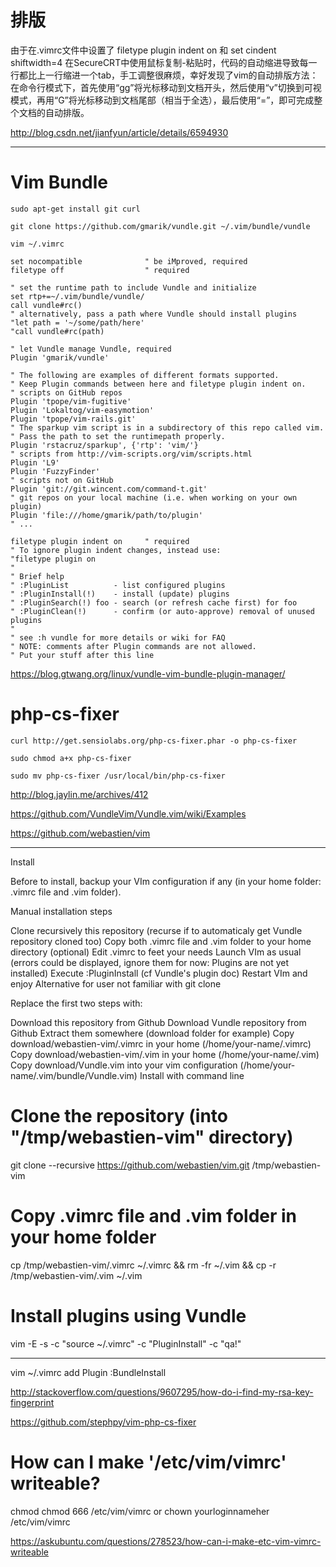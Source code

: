 
# 排版

由于在.vimrc文件中设置了
filetype plugin indent on
和
set cindent shiftwidth=4
在SecureCRT中使用鼠标复制-粘贴时，代码的自动缩进导致每一行都比上一行缩进一个tab，手工调整很麻烦，幸好发现了vim的自动排版方法：
在命令行模式下，首先使用“gg”将光标移动到文档开头，然后使用“v”切换到可视模式，再用“G”将光标移动到文档尾部（相当于全选），最后使用“=”，即可完成整个文档的自动排版。

http://blog.csdn.net/jianfyun/article/details/6594930


---

# Vim Bundle

```
sudo apt-get install git curl
```

```
git clone https://github.com/gmarik/vundle.git ~/.vim/bundle/vundle
```

```
vim ~/.vimrc
```

```
set nocompatible              " be iMproved, required
filetype off                  " required

" set the runtime path to include Vundle and initialize
set rtp+=~/.vim/bundle/vundle/
call vundle#rc()
" alternatively, pass a path where Vundle should install plugins
"let path = '~/some/path/here'
"call vundle#rc(path)

" let Vundle manage Vundle, required
Plugin 'gmarik/vundle'

" The following are examples of different formats supported.
" Keep Plugin commands between here and filetype plugin indent on.
" scripts on GitHub repos
Plugin 'tpope/vim-fugitive'
Plugin 'Lokaltog/vim-easymotion'
Plugin 'tpope/vim-rails.git'
" The sparkup vim script is in a subdirectory of this repo called vim.
" Pass the path to set the runtimepath properly.
Plugin 'rstacruz/sparkup', {'rtp': 'vim/'}
" scripts from http://vim-scripts.org/vim/scripts.html
Plugin 'L9'
Plugin 'FuzzyFinder'
" scripts not on GitHub
Plugin 'git://git.wincent.com/command-t.git'
" git repos on your local machine (i.e. when working on your own plugin)
Plugin 'file:///home/gmarik/path/to/plugin'
" ...

filetype plugin indent on     " required
" To ignore plugin indent changes, instead use:
"filetype plugin on
"
" Brief help
" :PluginList          - list configured plugins
" :PluginInstall(!)    - install (update) plugins
" :PluginSearch(!) foo - search (or refresh cache first) for foo
" :PluginClean(!)      - confirm (or auto-approve) removal of unused plugins
"
" see :h vundle for more details or wiki for FAQ
" NOTE: comments after Plugin commands are not allowed.
" Put your stuff after this line
```


https://blog.gtwang.org/linux/vundle-vim-bundle-plugin-manager/

# php-cs-fixer

```
curl http://get.sensiolabs.org/php-cs-fixer.phar -o php-cs-fixer
```

```
sudo chmod a+x php-cs-fixer
```

```
sudo mv php-cs-fixer /usr/local/bin/php-cs-fixer
```

http://blog.jaylin.me/archives/412



https://github.com/VundleVim/Vundle.vim/wiki/Examples

https://github.com/webastien/vim

---

Install

Before to install, backup your VIm configuration if any (in your home folder: .vimrc file and .vim folder).

Manual installation steps

Clone recursively this repository (recurse if to automaticaly get Vundle repository cloned too)
Copy both .vimrc file and .vim folder to your home directory
(optional) Edit .vimrc to feet your needs
Launch VIm as usual (errors could be displayed, ignore them for now: Plugins are not yet installed)
Execute :PluginInstall (cf Vundle's plugin doc)
Restart VIm and enjoy
Alternative for user not familiar with git clone

Replace the first two steps with:

Download this repository from Github
Download Vundle repository from Github
Extract them somewhere (download folder for example)
Copy download/webastien-vim/.vimrc in your home (/home/your-name/.vimrc)
Copy download/webastien-vim/.vim in your home (/home/your-name/.vim)
Copy download/Vundle.vim into your vim configuration (/home/your-name/.vim/bundle/Vundle.vim)
Install with command line

# Clone the repository (into "/tmp/webastien-vim" directory)
git clone --recursive https://github.com/webastien/vim.git /tmp/webastien-vim
# Copy .vimrc file and .vim folder in your home folder
cp /tmp/webastien-vim/.vimrc ~/.vimrc && rm -fr ~/.vim && cp -r /tmp/webastien-vim/.vim ~/.vim
# Install plugins using Vundle
vim -E -s -c "source ~/.vimrc" -c "PluginInstall" -c "qa!"

---


vim ~/.vimrc
add Plugin
:BundleInstall 

http://stackoverflow.com/questions/9607295/how-do-i-find-my-rsa-key-fingerprint

https://github.com/stephpy/vim-php-cs-fixer


# How can I make '/etc/vim/vimrc' writeable?

chmod chmod 666 /etc/vim/vimrc 
or
chown yourloginnameher /etc/vim/vimrc

https://askubuntu.com/questions/278523/how-can-i-make-etc-vim-vimrc-writeable